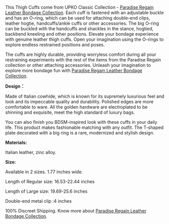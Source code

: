 This Thigh Cuffs come from UPKO Classic Collection - [Paradise Regain Leather Bondage Collection](https://www.upkoofficialshop.com/collections/paradise-regain-leather-collection). Each cuff is fastened with an adjustable buckle and has an O-ring, which can be used for attaching double-end clips, leather hogtie, handcuffs/ankle cuffs or other accessories. The big O-ring can be buckled with the handcuffs and shackles in the stance, hogtied, backbend kneeling and other positions. Elevate your bondage experience with genuine leather thigh cuffs. Open your imagination using the O-rings to explore endless restrained positions and poses.

The cuffs are highly durable, providing worryless comfort during all your restraining experiments with the rest of the items from the Paradise Regain collection or other attaching accessories. Unleash your imagination to explore more bondage fun with [Paradise Regain Leather Bondage Collection](https://www.upkoofficialshop.com/collections/paradise-regain-leather-collection).

  

**Design：**

Made of Italian cowhide, which is known for its supremely luxurious feel and look and its impeccable quality and durability. Polished edges are more comfortable to ware. All the golden hardware are electroplated to be shinning and exquisite, meet the high standard of luxury bags.

You can also finish you BDSM-inspired look with these cuffs in your daily life. This product makes fashionable matching with any outfit. The T-shaped plate decorated with a big ring is a rare, modernized and stylish design.

  

**Materials:**

Italian leather, zinc alloy.

  

**Size:**

Available in 2 sizes. 1.77 inches wide.

Length of Regular size: 16.53-22.44 inches

Length of Large size: 19.69-25.6 inches

Double-end metal clip :4 inches

  

100% Discreet Shipping. Know more about [Paradise Regain Leather Bondage Collection](https://www.upkoofficialshop.com/collections/paradise-regain-leather-collection).